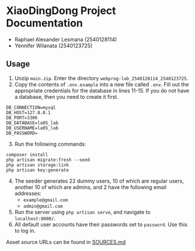 # XiaoDingDong Project Documentation
* Raphael Alexander Lesmana (2540128114)
* Yennifer Wilanata (2540123725)

## Usage
1. Unzip `main.zip`. Enter the directory `webprog-lab_2540128114_2540123725`.
2. Copy the contents of `.env.example` into a new file called `.env`. Fill out the appropriate credentials for the database in lines 11-15. If you do not have a database, then you need to create it first.
```
DB_CONNECTION=mysql
DB_HOST=127.0.0.1
DB_PORT=3306
DB_DATABASE=la05_lab
DB_USERNAME=la05_lab
DB_PASSWORD=
```
3. Run the following commands:
```
composer install
php artisan migrate:fresh --seed
php artisan storage:link
php artisan key:generate
```

4. The seeder generates 22 dummy users, 10 of which are regular users, another 10 of which are admins, and 2 have the following email addresses:
    * `example@gmail.com`  
    * `admin@gmail.com`  
5. Run the server using `php artisan serve`, and navigate to `localhost:8000/`.
6. All default user accounts have their passwords set to `password`. Use this to log in.

Asset source URLs can be found in [SOURCES.md](./SOURCES.md)